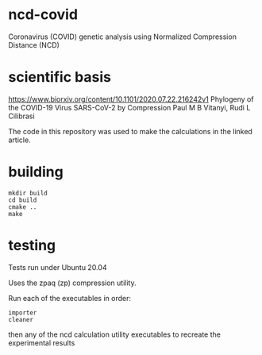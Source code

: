 # ncd-covid
Coronavirus (COVID) genetic analysis using Normalized Compression Distance (NCD)

# scientific basis

https://www.biorxiv.org/content/10.1101/2020.07.22.216242v1
Phylogeny of the COVID-19 Virus SARS-CoV-2 by Compression
Paul M B Vitanyi, Rudi L Cilibrasi

The code in this repository was used to make the calculations in the linked
article.

# building

```
mkdir build
cd build
cmake ..
make
```

# testing
Tests run under Ubuntu 20.04

Uses the zpaq (zp) compression utility.

Run each of the executables in order:

```
importer
cleaner
```

then any of the ncd calculation utility executables to recreate the
experimental results


